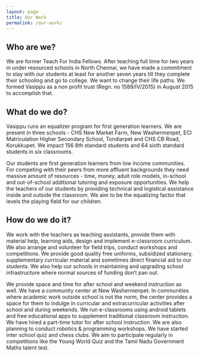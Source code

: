 ```yaml
---
layout: page
title: Our Work
permalink: /our-work/
---
```


## Who are we?

We are former Teach For India Fellows. After teaching full time for two years in under resourced schools in North Chennai, we have made a commitment to stay with our students at least for another seven years till they complete their schooling and go to college. We want to change their life paths. We formed Vasippu as a non profit trust (Regn. no 1589/IV/2015) in August 2015 to accomplish that.

## What do we do?

Vasippu runs an equalizer program for first generation learners. We are present in three schools - CHS New Market Farm, New Washermenpet, ECI Matriculation Higher Secondary School, Tondiarpet and CHS CB Road, Korukkupet. We impact 156 8th standard students and 64 sixth standard students in six classrooms.

Our students are first generation learners from low income communities. For competing with their peers from more affluent backgrounds they need massive amount of resources - time, money, adult role models, in-school and out-of-school additional tutoring and exposure opportunities. We help the teachers of our students by providing technical and logistical assistance inside and outside the classroom. We aim to be the equalizing factor that levels the playing field for our children.

## How do we do it?

We work with the teachers as teaching assistants, provide them with material help, learning aids, design and implement e-classroom curriculum. We also arrange and volunteer for field trips, conduct  workshops and competitions. We provide good quality free uniforms, subsidized stationery, supplementary curricular material and sometimes direct financial aid to our students. We also help our schools in maintaining and upgrading school infrastructure where normal sources of funding don’t pan out.

We provide space and time for after school and weekend instruction as well. We have a community center at New Washermenpet. In communities where academic work outside school is not the norm, the center provides a space for them to indulge in curricular and extracurricular activities after school and during weekends. 
We run e-classrooms using android tablets and free educational apps to supplement traditional classroom instruction. We have hired a part-time tutor for after school instruction. We are also planning to conduct robotics & programming workshops. We have started inter school quiz and chess clubs. We aim to participate regularly in competitions like the Young World Quiz and the Tamil Nadu Government Maths talent test.
